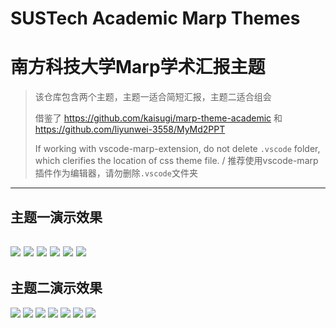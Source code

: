 # SUSTech Academic Marp Themes 

# 南方科技大学Marp学术汇报主题


> 该仓库包含两个主题，主题一适合简短汇报，主题二适合组会
> 
> 借鉴了 https://github.com/kaisugi/marp-theme-academic 和 https://github.com/liyunwei-3558/MyMd2PPT 
>
> 
>
> If working with vscode-marp-extension, do not delete `.vscode` folder, which clerifies the location of css theme file. / 推荐使用vscode-marp插件作为编辑器，请勿删除`.vscode`文件夹



---
## 主题一演示效果


![](./export/demo-1/0.jpg)
![](./export/demo-1/1.jpg)
![](./export/demo-1/2.jpg)
![](./export/demo-1/3.jpg)
![](./export/demo-1/4.jpg)
![](./export/demo-1/5.jpg)
---

## 主题二演示效果
![](./export/demo-2/0.jpg)
![](./export/demo-2/1.jpg)
![](./export/demo-2/2.jpg)
![](./export/demo-2/3.jpg)
![](./export/demo-2/4.jpg)
![](./export/demo-2/5.jpg)
![](./export/demo-2/6.jpg)
